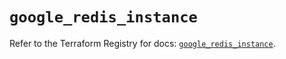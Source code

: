 # `google_redis_instance`

Refer to the Terraform Registry for docs: [`google_redis_instance`](https://registry.terraform.io/providers/hashicorp/google-beta/6.19.0/docs/resources/google_redis_instance).
